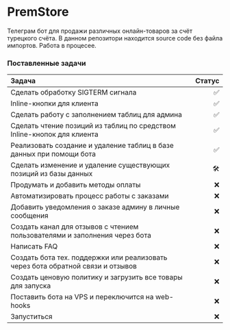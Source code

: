 # PremStore
Телеграм бот для продажи различных онлайн-товаров за счёт турецкого счёта.
В данном репозитори находится source code без файла импортов.
Работа в процесее.

### Поставленные задачи
| Задача | Статус |
| :--- | ---: |
| Сделать обработку SIGTERM сигнала | ✅ |
| Inline-кнопки для клиента | ✅ |
| Сделать работу с заполнением таблиц для админа | ✅ |
| Сделать чтение позиций из таблиц по средством Inline-кнопок для клиента | ✅ |
| Реализовать создание и удаление таблиц в базе данных при помощи бота | ✅ |
| Сделать изменение и удаление существующих позиций из базы данных | 🛠️ |
| Продумать и добавить методы оплаты | ❌ |
| Автоматизировать процесс работы с заказами | ❌ |
| Добавить уведомления о заказе админу в личные сообщения | ❌ |
| Создать канал для отзывов с чтением пользователями и заполнения через бота | ❌ |
| Написать FAQ | ❌ |
| Создать бота тех. поддержки или реализовать через бота обратной связи и отзывов | ❌ |
| Создать ценовую политику и загрузить все товары для запуска | ❌ |
| Поставить бота на VPS и переключится на web-hooks | ❌ |
| Запуститься | ❌ |
